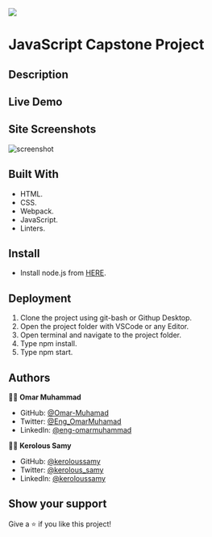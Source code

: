 ![](https://img.shields.io/badge/Microverse-blueviolet)
# JavaScript Capstone Project

## Description

## Live Demo

## Site Screenshots

![screenshot]()

## Built With

- HTML.
- CSS.
- Webpack.
- JavaScript.
- Linters.

## Install

- Install node.js from [HERE](https://nodejs.org/en/).
  
## Deployment

1. Clone the project using git-bash or Githup Desktop.
2. Open the project folder with VSCode or any Editor.
3. Open terminal and navigate to the project folder.
4. Type npm install.
5. Type npm start.

## Authors

👨‍💻 **Omar Muhammad**

- GitHub: [@Omar-Muhamad](https://github.com/Omar-Muhamad)
- Twitter: [@Eng_OmarMuhamad](https://twitter.com/Eng_OmarMuhamad)
- LinkedIn: [@eng-omarmuhammad](https://www.linkedin.com/in/eng-omarmuhammad/)

👨‍💻 **Kerolous Samy**

- GitHub: [@keroloussamy](https://github.com/keroloussamy)
- Twitter: [@kerolous_samy](https://twitter.com/kerolous_samy)
- LinkedIn: [@keroloussamy](https://www.linkedin.com/in/keroloussamy/)

## Show your support

Give a ⭐️ if you like this project!